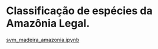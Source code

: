 # Classificação de espécies da Amazônia Legal.

[svm_madeira_amazonia.ipynb](/svm_madeira_amazonia.ipynb)
